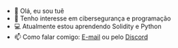 - 👋 Olá, eu sou tuê
- 👀 Tenho interesse em cibersegurança e programação
- 💻 Atualmente estou aprendendo Solidity e Python
- 📫 Como falar comigo: [E-mail](mailto:hoffmann3701@gmail.com) ou pelo [Discord](https://discord.com/users/462096298775150592)
